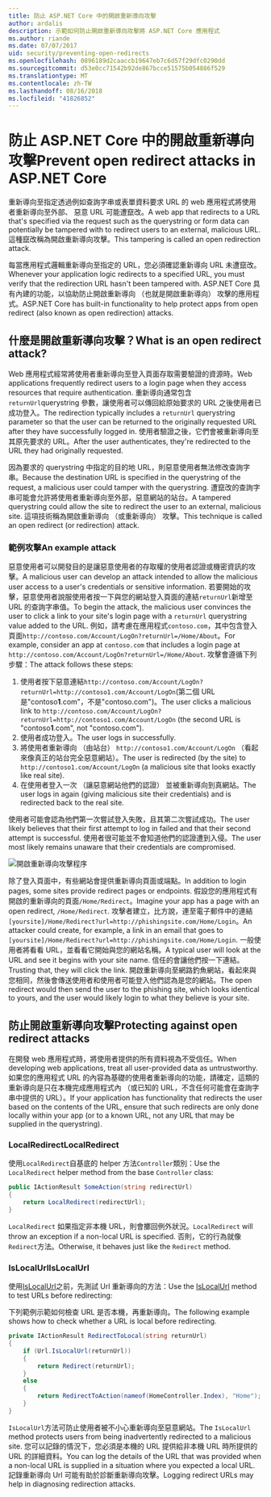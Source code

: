 ```yaml
---
title: 防止 ASP.NET Core 中的開啟重新導向攻擊
author: ardalis
description: 示範如何防止開啟重新導向攻擊將 ASP.NET Core 應用程式
ms.author: riande
ms.date: 07/07/2017
uid: security/preventing-open-redirects
ms.openlocfilehash: 0896189d2caaccb19647eb7c6d57f29dfc0290dd
ms.sourcegitcommit: d53e0cc71542b92de867bcce51575b054886f529
ms.translationtype: MT
ms.contentlocale: zh-TW
ms.lasthandoff: 08/16/2018
ms.locfileid: "41826852"
---
```

# <a name="prevent-open-redirect-attacks-in-aspnet-core"></a><span data-ttu-id="a3908-103">防止 ASP.NET Core 中的開啟重新導向攻擊</span><span class="sxs-lookup"><span data-stu-id="a3908-103">Prevent open redirect attacks in ASP.NET Core</span></span>

<span data-ttu-id="a3908-104">重新導向至指定透過例如查詢字串或表單資料要求 URL 的 web 應用程式將使用者重新導向至外部、 惡意 URL 可能遭竄改。</span><span class="sxs-lookup"><span data-stu-id="a3908-104">A web app that redirects to a URL that's specified via the request such as the querystring or form data can potentially be tampered with to redirect users to an external, malicious URL.</span></span> <span data-ttu-id="a3908-105">這種竄改稱為開啟重新導向攻擊。</span><span class="sxs-lookup"><span data-stu-id="a3908-105">This tampering is called an open redirection attack.</span></span>

<span data-ttu-id="a3908-106">每當應用程式邏輯重新導向至指定的 URL，您必須確認重新導向 URL 未遭竄改。</span><span class="sxs-lookup"><span data-stu-id="a3908-106">Whenever your application logic redirects to a specified URL, you must verify that the redirection URL hasn't been tampered with.</span></span> <span data-ttu-id="a3908-107">ASP.NET Core 具有內建的功能，以協助防止開啟重新導向 （也就是開啟重新導向） 攻擊的應用程式。</span><span class="sxs-lookup"><span data-stu-id="a3908-107">ASP.NET Core has built-in functionality to help protect apps from open redirect (also known as open redirection) attacks.</span></span>

## <a name="what-is-an-open-redirect-attack"></a><span data-ttu-id="a3908-108">什麼是開啟重新導向攻擊？</span><span class="sxs-lookup"><span data-stu-id="a3908-108">What is an open redirect attack?</span></span>

<span data-ttu-id="a3908-109">Web 應用程式經常將使用者重新導向至登入頁面存取需要驗證的資源時。</span><span class="sxs-lookup"><span data-stu-id="a3908-109">Web applications frequently redirect users to a login page when they access resources that require authentication.</span></span> <span data-ttu-id="a3908-110">重新導向通常包含`returnUrl`querystring 參數，讓使用者可以傳回給原始要求的 URL 之後使用者已成功登入。</span><span class="sxs-lookup"><span data-stu-id="a3908-110">The redirection typically includes a `returnUrl` querystring parameter so that the user can be returned to the originally requested URL after they have successfully logged in.</span></span> <span data-ttu-id="a3908-111">使用者驗證之後，它們會被重新導向至其原先要求的 URL。</span><span class="sxs-lookup"><span data-stu-id="a3908-111">After the user authenticates, they're redirected to the URL they had originally requested.</span></span>

<span data-ttu-id="a3908-112">因為要求的 querystring 中指定的目的地 URL，則惡意使用者無法修改查詢字串。</span><span class="sxs-lookup"><span data-stu-id="a3908-112">Because the destination URL is specified in the querystring of the request, a malicious user could tamper with the querystring.</span></span> <span data-ttu-id="a3908-113">遭竄改的查詢字串可能會允許將使用者重新導向至外部，惡意網站的站台。</span><span class="sxs-lookup"><span data-stu-id="a3908-113">A tampered querystring could allow the site to redirect the user to an external, malicious site.</span></span> <span data-ttu-id="a3908-114">這項技術稱為開啟重新導向 （或重新導向） 攻擊。</span><span class="sxs-lookup"><span data-stu-id="a3908-114">This technique is called an open redirect (or redirection) attack.</span></span>

### <a name="an-example-attack"></a><span data-ttu-id="a3908-115">範例攻擊</span><span class="sxs-lookup"><span data-stu-id="a3908-115">An example attack</span></span>

<span data-ttu-id="a3908-116">惡意使用者可以開發目的是讓惡意使用者的存取權的使用者認證或機密資訊的攻擊。</span><span class="sxs-lookup"><span data-stu-id="a3908-116">A malicious user can develop an attack intended to allow the malicious user access to a user's credentials or sensitive information.</span></span> <span data-ttu-id="a3908-117">若要開始的攻擊，惡意使用者說服使用者按一下與您的網站登入頁面的連結`returnUrl`新增至 URL 的查詢字串值。</span><span class="sxs-lookup"><span data-stu-id="a3908-117">To begin the attack, the malicious user convinces the user to click a link to your site's login page with a `returnUrl` querystring value added to the URL.</span></span> <span data-ttu-id="a3908-118">例如，請考慮在應用程式`contoso.com`，其中包含登入頁面`http://contoso.com/Account/LogOn?returnUrl=/Home/About`。</span><span class="sxs-lookup"><span data-stu-id="a3908-118">For example, consider an app at `contoso.com` that includes a login page at `http://contoso.com/Account/LogOn?returnUrl=/Home/About`.</span></span> <span data-ttu-id="a3908-119">攻擊會遵循下列步驟：</span><span class="sxs-lookup"><span data-stu-id="a3908-119">The attack follows these steps:</span></span>

1. <span data-ttu-id="a3908-120">使用者按下惡意連結`http://contoso.com/Account/LogOn?returnUrl=http://contoso1.com/Account/LogOn`(第二個 URL 是"contoso**1**.com"，不是"contoso.com")。</span><span class="sxs-lookup"><span data-stu-id="a3908-120">The user clicks a malicious link to `http://contoso.com/Account/LogOn?returnUrl=http://contoso1.com/Account/LogOn` (the second URL is "contoso**1**.com", not "contoso.com").</span></span>
2. <span data-ttu-id="a3908-121">使用者成功登入。</span><span class="sxs-lookup"><span data-stu-id="a3908-121">The user logs in successfully.</span></span>
3. <span data-ttu-id="a3908-122">將使用者重新導向 （由站台） `http://contoso1.com/Account/LogOn` （看起來像真正的站台完全惡意網站）。</span><span class="sxs-lookup"><span data-stu-id="a3908-122">The user is redirected (by the site) to `http://contoso1.com/Account/LogOn` (a malicious site that looks exactly like real site).</span></span>
4. <span data-ttu-id="a3908-123">在使用者登入一次 （讓惡意網站他們的認證） 並被重新導向到真網站。</span><span class="sxs-lookup"><span data-stu-id="a3908-123">The user logs in again (giving malicious site their credentials) and is redirected back to the real site.</span></span>

<span data-ttu-id="a3908-124">使用者可能會認為他們第一次嘗試登入失敗，且其第二次嘗試成功。</span><span class="sxs-lookup"><span data-stu-id="a3908-124">The user likely believes that their first attempt to log in failed and that their second attempt is successful.</span></span> <span data-ttu-id="a3908-125">使用者很可能並不會知道他們的認證遭到入侵。</span><span class="sxs-lookup"><span data-stu-id="a3908-125">The user most likely remains unaware that their credentials are compromised.</span></span>

![開啟重新導向攻擊程序](preventing-open-redirects/_static/open-redirection-attack-process.png)

<span data-ttu-id="a3908-127">除了登入頁面中，有些網站會提供重新導向頁面或端點。</span><span class="sxs-lookup"><span data-stu-id="a3908-127">In addition to login pages, some sites provide redirect pages or endpoints.</span></span> <span data-ttu-id="a3908-128">假設您的應用程式有開啟的重新導向的頁面`/Home/Redirect`。</span><span class="sxs-lookup"><span data-stu-id="a3908-128">Imagine your app has a page with an open redirect, `/Home/Redirect`.</span></span> <span data-ttu-id="a3908-129">攻擊者建立，比方說，連至電子郵件中的連結`[yoursite]/Home/Redirect?url=http://phishingsite.com/Home/Login`。</span><span class="sxs-lookup"><span data-stu-id="a3908-129">An attacker could create, for example, a link in an email that goes to `[yoursite]/Home/Redirect?url=http://phishingsite.com/Home/Login`.</span></span> <span data-ttu-id="a3908-130">一般使用者將看看 URL，並看看它開始與您的網站名稱。</span><span class="sxs-lookup"><span data-stu-id="a3908-130">A typical user will look at the URL and see it begins with your site name.</span></span> <span data-ttu-id="a3908-131">信任的會讓他們按一下連結。</span><span class="sxs-lookup"><span data-stu-id="a3908-131">Trusting that, they will click the link.</span></span> <span data-ttu-id="a3908-132">開啟重新導向至網路釣魚網站，看起來與您相同，然後會傳送使用者和使用者可能登入他們認為是您的網站。</span><span class="sxs-lookup"><span data-stu-id="a3908-132">The open redirect would then send the user to the phishing site, which looks identical to yours, and the user would likely login to what they believe is your site.</span></span>

## <a name="protecting-against-open-redirect-attacks"></a><span data-ttu-id="a3908-133">防止開啟重新導向攻擊</span><span class="sxs-lookup"><span data-stu-id="a3908-133">Protecting against open redirect attacks</span></span>

<span data-ttu-id="a3908-134">在開發 web 應用程式時，將使用者提供的所有資料視為不受信任。</span><span class="sxs-lookup"><span data-stu-id="a3908-134">When developing web applications, treat all user-provided data as untrustworthy.</span></span> <span data-ttu-id="a3908-135">如果您的應用程式 URL 的內容為基礎的使用者重新導向的功能，請確定，這類的重新導向是只在本機完成應用程式內 （或已知的 URL，不含任何可能會在查詢字串中提供的 URL）。</span><span class="sxs-lookup"><span data-stu-id="a3908-135">If your application has functionality that redirects the user based on the contents of the URL,  ensure that such redirects are only done locally within your app (or to a known URL, not any URL that may be supplied in the querystring).</span></span>

### <a name="localredirect"></a><span data-ttu-id="a3908-136">LocalRedirect</span><span class="sxs-lookup"><span data-stu-id="a3908-136">LocalRedirect</span></span>

<span data-ttu-id="a3908-137">使用`LocalRedirect`自基底的 helper 方法`Controller`類別：</span><span class="sxs-lookup"><span data-stu-id="a3908-137">Use the `LocalRedirect` helper method from the base `Controller` class:</span></span>

```csharp
public IActionResult SomeAction(string redirectUrl)
{
    return LocalRedirect(redirectUrl);
}
```

<span data-ttu-id="a3908-138">`LocalRedirect` 如果指定非本機 URL，則會擲回例外狀況。</span><span class="sxs-lookup"><span data-stu-id="a3908-138">`LocalRedirect` will throw an exception if a non-local URL is specified.</span></span> <span data-ttu-id="a3908-139">否則，它的行為就像`Redirect`方法。</span><span class="sxs-lookup"><span data-stu-id="a3908-139">Otherwise, it behaves just like the `Redirect` method.</span></span>

### <a name="islocalurl"></a><span data-ttu-id="a3908-140">IsLocalUrl</span><span class="sxs-lookup"><span data-stu-id="a3908-140">IsLocalUrl</span></span>

<span data-ttu-id="a3908-141">使用[IsLocalUrl](/dotnet/api/Microsoft.AspNetCore.Mvc.IUrlHelper?view=aspnetcore-2.0#Microsoft_AspNetCore_Mvc_IUrlHelper_IsLocalUrl_System_String_)之前，先測試 Url 重新導向的方法：</span><span class="sxs-lookup"><span data-stu-id="a3908-141">Use the [IsLocalUrl](/dotnet/api/Microsoft.AspNetCore.Mvc.IUrlHelper?view=aspnetcore-2.0#Microsoft_AspNetCore_Mvc_IUrlHelper_IsLocalUrl_System_String_) method to test URLs before redirecting:</span></span>

<span data-ttu-id="a3908-142">下列範例示範如何檢查 URL 是否本機，再重新導向。</span><span class="sxs-lookup"><span data-stu-id="a3908-142">The following example shows how to check whether a URL is local before redirecting.</span></span>

```csharp
private IActionResult RedirectToLocal(string returnUrl)
{
    if (Url.IsLocalUrl(returnUrl))
    {
        return Redirect(returnUrl);
    }
    else
    {
        return RedirectToAction(nameof(HomeController.Index), "Home");
    }
}
```

<span data-ttu-id="a3908-143">`IsLocalUrl`方法可防止使用者被不小心重新導向至惡意網站。</span><span class="sxs-lookup"><span data-stu-id="a3908-143">The `IsLocalUrl` method protects users from being inadvertently redirected to a malicious site.</span></span> <span data-ttu-id="a3908-144">您可以記錄的情況下，您必須是本機的 URL 提供給非本機 URL 時所提供的 URL 的詳細資料。</span><span class="sxs-lookup"><span data-stu-id="a3908-144">You can log the details of the URL that was provided when a non-local URL is supplied in a situation where you expected a local URL.</span></span> <span data-ttu-id="a3908-145">記錄重新導向 Url 可能有助於診斷重新導向攻擊。</span><span class="sxs-lookup"><span data-stu-id="a3908-145">Logging redirect URLs may help in diagnosing redirection attacks.</span></span>
